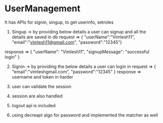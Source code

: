 # UserManagement

It has APIs for signin, singup, to get userinfo, setroles
1. Singup -> by providing below details a user can signup and all the details are saved in db
   request =>  {    "userName":"Vimlesh11",
	"email":"vimlesh11@gmail.com",
    "password":"12345"}

 response => {
    "userName": "Vimlesh11",
    "signupMessage": "successful login"
}

2. Signin -> by providing the below details a user can login in
  request =>
   {
    "email":"vimleshgmail.com",
    "password":"12345"
}
response => username and token in harder 


3. user can validate the session
4. session are also handled
5. logout api is included
6. using decreapt algo for password and implemented the matcher as well
